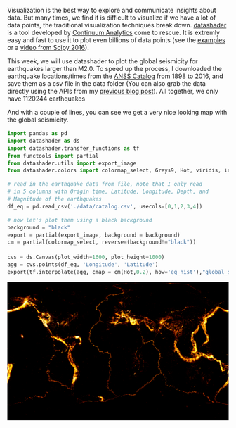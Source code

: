 
Visualization is the best way to explore and communicate insights about data. But many times, we find it is difficult to visualize if we have a lot of data points, the traditional visualization techniques break down. [datashader](https://github.com/bokeh/datashader) is a tool developed by [Continuum Analytics](https://www.continuum.io/) come to rescue. It is extremly easy and fast to use it to plot even billions of data points (see the [examples](https://github.com/bokeh/datashader/tree/master/examples) or a [video from Scipy 2016](https://www.youtube.com/watch?v=6m3CFbKmK_c)). 

This week, we will use datashader to plot the global seismicity for earthquakes larger than M2.0. To speed up the process, I downloaded the earthquake locations/times from the [ANSS Catalog](http://www.quake.geo.berkeley.edu/anss/catalog-search.html) from 1898 to 2016, and save them as a csv file in the data folder (You can also grab the data directly using the APIs from my [previous blog post](http://qingkaikong.blogspot.com/2016/02/query-usgs-catalog-online-and-plot.html)). All together, we only have 1120244 earthquakes

And with a couple of lines, you can see we get a very nice looking map with the global seismicity. 


```python
import pandas as pd
import datashader as ds
import datashader.transfer_functions as tf
from functools import partial
from datashader.utils import export_image
from datashader.colors import colormap_select, Greys9, Hot, viridis, inferno
```


```python
# read in the earthquake data from file, note that I only read
# in 5 columns with Origin time, Latitude, Longitude, Depth, and
# Magnitude of the earthquakes
df_eq = pd.read_csv('./data/catalog.csv', usecols=[0,1,2,3,4])
```


```python
# now let's plot them using a black background
background = "black"
export = partial(export_image, background = background)
cm = partial(colormap_select, reverse=(background!="black"))

cvs = ds.Canvas(plot_width=1600, plot_height=1000)
agg = cvs.points(df_eq, 'Longitude', 'Latitude')
export(tf.interpolate(agg, cmap = cm(Hot,0.2), how='eq_hist'),"global_seismicity")
```




![png](datashader_global_seismicity_files/datashader_global_seismicity_3_0.png)


